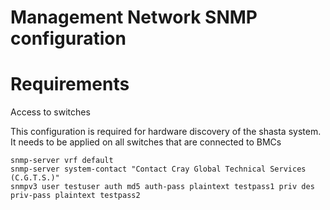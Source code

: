# Management Network SNMP configuration

# Requirements
Access to switches

This configuration is required for hardware discovery of the shasta system.
It needs to be applied on all switches that are connected to BMCs

```
snmp-server vrf default
snmp-server system-contact "Contact Cray Global Technical Services (C.G.T.S.)"
snmpv3 user testuser auth md5 auth-pass plaintext testpass1 priv des priv-pass plaintext testpass2
```